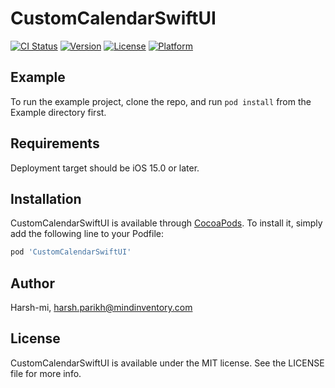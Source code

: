 # CustomCalendarSwiftUI

[![CI Status](https://img.shields.io/travis/riddhi-mi/CustomCalendarSwiftUI.svg?style=flat)](https://travis-ci.org/riddhi-mi/CustomCalendarSwiftUI)
[![Version](https://img.shields.io/cocoapods/v/CustomCalendarSwiftUI.svg?style=flat)](https://cocoapods.org/pods/CustomCalendarSwiftUI)
[![License](https://img.shields.io/cocoapods/l/CustomCalendarSwiftUI.svg?style=flat)](https://cocoapods.org/pods/CustomCalendarSwiftUI)
[![Platform](https://img.shields.io/cocoapods/p/CustomCalendarSwiftUI.svg?style=flat)](https://cocoapods.org/pods/CustomCalendarSwiftUI)

## Example

To run the example project, clone the repo, and run `pod install` from the Example directory first.

## Requirements

Deployment target should be iOS 15.0 or later.

## Installation

CustomCalendarSwiftUI is available through [CocoaPods](https://cocoapods.org). To install
it, simply add the following line to your Podfile:

```ruby
pod 'CustomCalendarSwiftUI'
```

## Author

Harsh-mi, harsh.parikh@mindinventory.com

## License

CustomCalendarSwiftUI is available under the MIT license. See the LICENSE file for more info.
